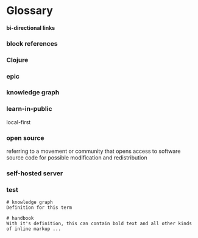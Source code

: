 # Glossary

#### bi-directional links

### block references 

### Clojure

### epic

### knowledge graph

### learn-in-public

local-first

### open source

referring to a movement or community that opens access to software source code for possible modification and redistribution

### self-hosted server

### test



```text
# knowledge graph
Definition for this term

# handbook
With it's definition, this can contain bold text and all other kinds of inline markup ...
```



